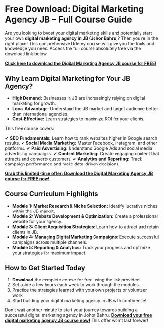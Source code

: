 # Free Download: Digital Marketing Agency JB – Full Course Guide

Are you looking to boost your digital marketing skills and potentially start your own **digital marketing agency in JB (Johor Bahru)**? Then you're in the right place! This comprehensive Udemy course will give you the tools and knowledge you need. Access the full course absolutely free via the download link below.

[**Click here to download the Digital Marketing Agency JB course for FREE!**](https://udemywork.com/digital-marketing-agency-jb)

## Why Learn Digital Marketing for Your JB Agency?

*   **High Demand:** Businesses in JB are increasingly relying on digital marketing for growth.
*   **Local Advantage:** Understand the JB market and target audience better than international agencies.
*   **Cost-Effective:** Learn strategies to maximize ROI for your clients.

This free course covers:

✔ **SEO Fundamentals:** Learn how to rank websites higher in Google search results.
✔ **Social Media Marketing:** Master Facebook, Instagram, and other platforms.
✔ **Paid Advertising:** Understand Google Ads and social media advertising campaigns.
✔ **Content Marketing:** Create engaging content that attracts and converts customers.
✔ **Analytics and Reporting:** Track campaign performance and make data-driven decisions.

[**Grab this limited-time offer: Download the Digital Marketing Agency JB course for FREE now!**](https://udemywork.com/digital-marketing-agency-jb)

## Course Curriculum Highlights

*   **Module 1: Market Research & Niche Selection:** Identify lucrative niches within the JB market.
*   **Module 2: Website Development & Optimization:** Create a professional website for your agency.
*   **Module 3: Client Acquisition Strategies:** Learn how to attract and retain clients in JB.
*   **Module 4: Managing Digital Marketing Campaigns:** Execute successful campaigns across multiple channels.
*   **Module 5: Reporting & Analytics:** Track your progress and optimize your strategies for maximum impact.

## How to Get Started Today

1.  **Download** the complete course for free using the link provided.
2.  Set aside a few hours each week to work through the modules.
3.  Practice the strategies learned with your own projects or volunteer work.
4.  Start building your digital marketing agency in JB with confidence!

Don’t wait another minute to start your journey towards building a successful digital marketing agency in Johor Bahru. **[Download your free digital marketing agency JB course now!](https://udemywork.com/digital-marketing-agency-jb)** This offer won't last forever!

